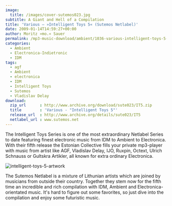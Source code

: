 ```yaml
---
image:
  title: /images/cover-sutemos023.jpg
subtitle: A Giant and Hell of a Compilation
title: 'Various – »Intelligent Toys 5« (Sutemos Netlabel)'
date: 2009-01-14T14:59:27+00:00
author: Moritz »mo.« Sauer
permalink: /mp3-music-download/ambient/1036-various-intelligent-toys-5-sutemos-netlabel
categories:
  - Ambient
  - Electronica-Indietronic
  - IDM
tags:
  - agf
  - Ambient
  - electronica
  - IDM
  - Intelligent Toys
  - Sutemos
  - Vladislav Delay
download:
  zip_url      : http://www.archive.org/download/sute023/IT5.zip
  title        : 'Various - "Intelligent Toys 5"'
  release_url  : http://www.archive.org/details/sute023/IT5
  netlabel_url : www.sutemos.net
---
```

The Intelligent Toys Series is one of the most extraordinary Netlabel Series to date featuring finest electronic music from IDM to Ambient to Electronica. With their fifth release the Estonian Collective fills your private mp3-player with music from artist like AGF, Vladislav Delay, IJO, Ruxpin, Octext, Ulrich Schnauss or Gultskra Artikler, all known for extra ordinary Electronica.
<!--more-->

<img title="intelligent-toys-5-artwork" src="{{ site.url }}{{ site.baseurl }}/images/intelligent-toys-5-artwork.jpg">

The Sutemos Netlabel is a mixture of Lithunian artists which are joined by musicians from outside their country. Together they stem now for the fifth time an incredible and rich compilation with IDM, Ambient and Electronica-orientated music. It's hard to figure out some favorites, so just dive into the compilation and enjoy some futuristic music.

